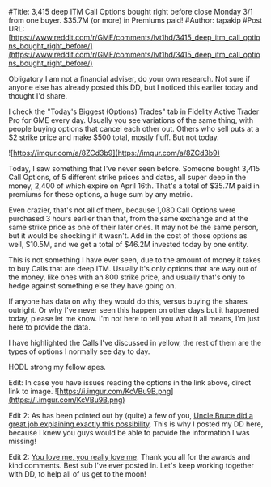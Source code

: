#Title: 3,415 deep ITM Call Options bought right before close Monday 3/1 from one buyer. $35.7M (or more) in Premiums paid!
#Author: tapakip
#Post URL: [https://www.reddit.com/r/GME/comments/lvt1hd/3415_deep_itm_call_options_bought_right_before/](https://www.reddit.com/r/GME/comments/lvt1hd/3415_deep_itm_call_options_bought_right_before/)


Obligatory I am not a financial adviser, do your own research.  Not sure if anyone else has already posted this DD, but I noticed this earlier today and thought I'd share.

I check the "Today's Biggest (Options) Trades" tab in Fidelity Active Trader Pro for GME every day.  Usually you see variations of the same thing, with people buying options that cancel each other out.  Others who sell puts at a $2 strike price and make $500 total, mostly fluff.  But not today.

![https://imgur.com/a/8ZCd3b9](https://imgur.com/a/8ZCd3b9)

Today, I saw something that I've never seen before.  Someone bought 3,415 Call Options, of 5 different strike prices and dates, all super deep in the money, 2,400 of which expire on April 16th.  That's a total of $35.7M paid in premiums for these options, a huge sum by any metric.

Even crazier, that's not all of them, because 1,080 Call Options were purchased 3 hours earlier than that, from the same exchange and at the same strike price as one of their later ones.  It may not be the same person, but it would be shocking if it wasn't.  Add in the cost of those options as well, $10.5M, and we get a total of $46.2M invested today by one entity.

This is not something I have ever seen, due to the amount of money it takes to buy Calls that are deep ITM.  Usually it's only options that are way out of the money, like ones with an 800 strike price, and usually that's only to hedge against something else they have going on.

If anyone has data on why they would do this, versus buying the shares outright.  Or why I've never seen this happen on other days but it happened today, please let me know.  I'm not here to tell you what it all means, I'm just here to provide the data.

I have highlighted the Calls I've discussed in yellow, the rest of them are the types of options I normally see day to day.

HODL strong my fellow apes.

Edit: In case you have issues reading the options in the link above, direct link to image.  ![https://i.imgur.com/KcVBu9B.png](https://i.imgur.com/KcVBu9B.png)

Edit 2: As has been pointed out by (quite) a few of you, [Uncle Bruce did a great job explaining exactly this possibility](https://www.youtube.com/watch?v=VwXLRoAw3Z4).  This is why I posted my DD here, because I knew you guys would be able to provide the information I was missing!  

Edit 2: [You love me, you really love me](https://www.youtube.com/watch?v=2lPKU5qSO6A).  Thank you all for the awards and kind comments.  Best sub I've ever posted in.  Let's keep working together with DD, to help all of us get to the moon!
